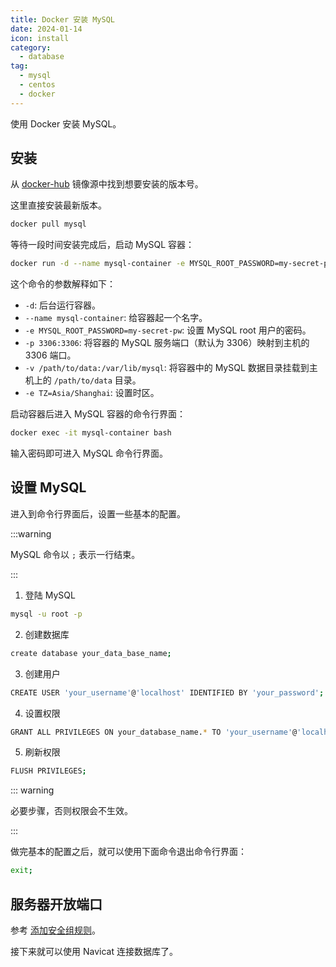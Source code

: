 ```yaml
---
title: Docker 安装 MySQL
date: 2024-01-14
icon: install
category:
  - database
tag:
  - mysql
  - centos
  - docker
---
```


使用 Docker 安装 MySQL。

## 安装

从 [docker-hub](https://hub.docker.com/_/mysql/) 镜像源中找到想要安装的版本号。

这里直接安装最新版本。

```bash
docker pull mysql
```

等待一段时间安装完成后，启动 MySQL 容器：

```bash
docker run -d --name mysql-container -e MYSQL_ROOT_PASSWORD=my-secret-pw -v /path/to/data:/var/lib/mysql -e TZ=Asia/Shanghai -p 3306:3306 mysql
```

这个命令的参数解释如下：

- `-d`: 后台运行容器。
- `--name mysql-container`: 给容器起一个名字。
- `-e MYSQL_ROOT_PASSWORD=my-secret-pw`: 设置 MySQL root 用户的密码。
- `-p 3306:3306`: 将容器的 MySQL 服务端口（默认为 3306）映射到主机的 3306 端口。
- `-v /path/to/data:/var/lib/mysql`: 将容器中的 MySQL 数据目录挂载到主机上的 `/path/to/data` 目录。
- `-e TZ=Asia/Shanghai`: 设置时区。

启动容器后进入 MySQL 容器的命令行界面：

```bash
docker exec -it mysql-container bash
```

输入密码即可进入 MySQL 命令行界面。

## 设置 MySQL

进入到命令行界面后，设置一些基本的配置。

:::warning

MySQL 命令以 `;` 表示一行结束。

:::

1. 登陆 MySQL

```bash
mysql -u root -p
```

2. 创建数据库

```bash
create database your_data_base_name;
```

3. 创建用户

```bash
CREATE USER 'your_username'@'localhost' IDENTIFIED BY 'your_password';
```

4. 设置权限

```bash
GRANT ALL PRIVILEGES ON your_database_name.* TO 'your_username'@'localhost';
```

5. 刷新权限

```bash
FLUSH PRIVILEGES;
```

::: warning

必要步骤，否则权限会不生效。

:::

做完基本的配置之后，就可以使用下面命令退出命令行界面：

```bash
exit;
```

## 服务器开放端口

参考 [添加安全组规则](./001-set-the-ssh.html#添加安全组规则)。

接下来就可以使用 Navicat 连接数据库了。
